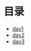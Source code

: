 # 目录

- [day1](https://github.com/oneninezerotwo/haidashixun/tree/master/day1)
- [day2](https://github.com/oneninezerotwo/haidashixun/tree/master/day2)
- [day3](https://github.com/oneninezerotwo/haidashixun/tree/master/day3)